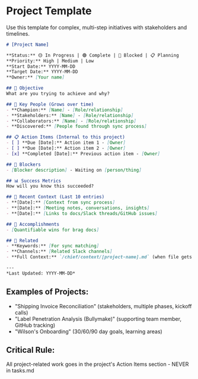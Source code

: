 # Project Template

Use this template for complex, multi-step initiatives with stakeholders and timelines.

```markdown
# [Project Name]

**Status:** 🟡 In Progress | 🟢 Complete | 🔴 Blocked | 📋 Planning  
**Priority:** High | Medium | Low  
**Start Date:** YYYY-MM-DD  
**Target Date:** YYYY-MM-DD  
**Owner:** [Your name]  

## 🎯 Objective
What are you trying to achieve and why?

## 👥 Key People (Grows over time)
- **Champion:** [Name] - [Role/relationship]
- **Stakeholders:** [Name] - [Role/relationship]  
- **Collaborators:** [Name] - [Role/relationship]
- **Discovered:** [People found through sync process]

## 📋 Action Items (Internal to this project)
- [ ] **Due [Date]:** Action item 1 - [Owner]
- [ ] **Due [Date]:** Action item 2 - [Owner]
- [x] **Completed [Date]:** Previous action item - [Owner]

## 🚧 Blockers
- [Blocker description] - Waiting on [person/thing]

## 📊 Success Metrics
How will you know this succeeded?

## 📝 Recent Context (Last 10 entries)
- **[Date]:** [Context from sync process]
- **[Date]:** [Meeting notes, conversations, insights]
- **[Date]:** [Links to docs/Slack threads/GitHub issues]

## 🎉 Accomplishments
- [Quantifiable wins for brag docs]

## 🔗 Related
- **Keywords:** [For sync matching]
- **Channels:** [Related Slack channels]
- **Full Context:** `/chief/context/[project-name].md` (when file gets large)

---
*Last Updated: YYYY-MM-DD*
```

## Examples of Projects:
- "Shipping Invoice Reconciliation" (stakeholders, multiple phases, kickoff calls)
- "Label Penetration Analysis (Bullymake)" (supporting team member, GitHub tracking)
- "Wilson's Onboarding" (30/60/90 day goals, learning areas)

## Critical Rule:
All project-related work goes in the project's Action Items section - NEVER in tasks.md
